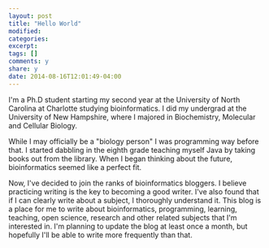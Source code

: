 ```yaml
---
layout: post
title: "Hello World"
modified:
categories: 
excerpt:
tags: []
comments: y
share: y
date: 2014-08-16T12:01:49-04:00
---
```

I'm a Ph.D student starting my second year at the University of North Carolina at Charlotte studying bioinformatics. I did my undergrad at the University of New Hampshire, where I majored in Biochemistry, Molecular and Cellular Biology.  

While I may officially be a "biology person" I was programming way before that. I started dabbling in the eighth grade teaching myself Java by taking books out from the library. When I began thinking about the future, bioinformatics seemed like a perfect fit.

Now, I've decided to join the ranks of bioinformatics bloggers. I believe practicing writing is the key to becoming a good writer. I've also found that if I can clearly write about a subject, I thoroughly understand it.  This blog is a place for me to write about bioinformatics, programming, learning, teaching, open science, research and other related subjects that I'm interested in. I'm planning to update the blog at least once a month, but hopefully I'll be able to write more frequently than that.
